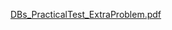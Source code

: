 [DBs_PracticalTest_ExtraProblem.pdf](https://github.com/adrianatim/Databases/files/5805097/DBs_PracticalTest_ExtraProblem.pdf)
